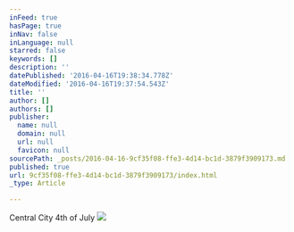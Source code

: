 ```yaml
---
inFeed: true
hasPage: true
inNav: false
inLanguage: null
starred: false
keywords: []
description: ''
datePublished: '2016-04-16T19:38:34.778Z'
dateModified: '2016-04-16T19:37:54.543Z'
title: ''
author: []
authors: []
publisher:
  name: null
  domain: null
  url: null
  favicon: null
sourcePath: _posts/2016-04-16-9cf35f08-ffe3-4d14-bc1d-3879f3909173.md
published: true
url: 9cf35f08-ffe3-4d14-bc1d-3879f3909173/index.html
_type: Article

---
```

Central City 4th of July
![](https://the-grid-user-content.s3-us-west-2.amazonaws.com/64a68383-86af-4fbf-9623-932bca7f1910.jpg)